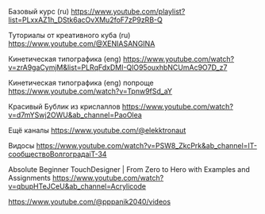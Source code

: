 
Базовый курс (ru)
https://www.youtube.com/playlist?list=PLxxAZ1h_DStk6acOvXMu2foF7zP9zRB-Q

Туториалы от креативного куба (ru)
https://www.youtube.com/@XENIASANGINA

Кинетическая типографика (eng)
https://www.youtube.com/watch?v=zrA9gaCymjM&list=PLRqFdxDMI-QlO95ouxhbNCUmAc9O7D_z7

Кинетическая типографика (eng) попроще
https://www.youtube.com/watch?v=Tpnw9fSd_aY

Красивый Бублик из крислаллов 
https://www.youtube.com/watch?v=d7mYSwj2OWU&ab_channel=PaoOlea


Ещё каналы
https://www.youtube.com/@elekktronaut

Видосы
https://www.youtube.com/watch?v=PSW8_ZkcPrk&ab_channel=IT-сообществоВолгоградаiT-34

Absolute Beginner TouchDesigner | From Zero to Hero with Examples and Assignments
https://www.youtube.com/watch?v=qbupHTeJCeU&ab_channel=Acrylicode


https://www.youtube.com/@pppanik2040/videos